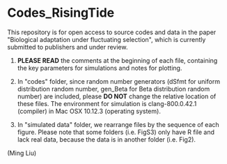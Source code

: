# Codes_RisingTide
This repository is for open access to source codes and data in the paper "Biological adaptation under fluctuating selection", which is currently submitted to publishers and under review.

1. **PLEASE READ** the comments at the beginning of each file, containing the key parameters for simulations and notes for plotting. 

2. In "codes" folder, since random number generators (dSfmt for uniform distribution random number, gen_Beta for Beta distribution random number) are included, please **DO NOT** change the relative location of these files. The environment for simulation is clang-800.0.42.1 (compiler) in Mac OSX 10.12.3 (operating system). 

3. In "simulated data" folder, we rearrange files by the sequence of each figure. Please note that some folders (i.e. FigS3) only have R file and lack real data, because the data is in another folder (i.e. Fig2).

(Ming Liu)

